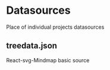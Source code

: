 # Datasources
Place of individual projects datasources

## treedata.json
React-svg-Mindmap basic source
